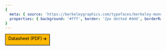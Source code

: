```yaml
---
{
  meta: { source: 'https://berkeleygraphics.com/typefaces/berkeley-mono', added: 'Mar 2022' },
  properties: { background: '#fff', border: '2px dotted #ddd', borderRadius: '0px', shadow: '' }
}
---
```


<a class="btn">
    Datasheet (PDF) 
    <i class="i">
        <svg xmlns="http://www.w3.org/2000/svg" viewBox="0 0 39.24 32.26">
            <path d="M29.1,18.43l-6.19.44H0V13.39H23.91l6.26.44L15.84,0h7.63L39.24,15.84v.58L23.47,32.26H15.84Z"></path>
        </svg>
    </i>
</a>

<style>
    .btn {
        font-family: 'Univers LT Pro',-apple-system,system-ui,BlinkMacSystemFont,'Segoe UI',Roboto,'Helvetica Neue',sans-serif;
        font-size: 14px;
        font-weight: 400;
        text-rendering: optimizeLegibility;
        line-height: 1.5;

        position: relative;
        top: -2px;
        display: inline-block;
        height: 2rem;
        padding: .15rem .6rem 0;
        cursor: pointer;
        -webkit-user-select: none;
        -ms-user-select: none;
        user-select: none;
        text-align: center;
        vertical-align: middle;
        white-space: nowrap;
        text-decoration: none;
        color: #000;
        border: .08333rem solid #000;
        border-radius: 0;
        outline: 0;
        background: #fff;
        background-color: rgb(255, 255, 255);
        box-shadow: 2px 2px #bbb;
        -webkit-appearance: none;
        -moz-appearance: none;
        appearance: none;

        background-color: #ffb700;
        color: #000;
        fill: #000; 
    }

    .i {
        font-size: inherit;
        font-style: normal;
        position: relative;
        display: inline-block;
        box-sizing: border-box;
        width: .75em;
        vertical-align: middle;
    }

    .btn:focus, .btn:hover {
        text-decoration: none;
        color: #fff;
        border-color: #000;
        background: #000;
        fill: #fff;
    }

</style>
